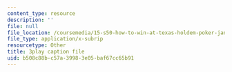 ```yaml
---
content_type: resource
description: ''
file: null
file_location: /coursemedia/15-s50-how-to-win-at-texas-holdem-poker-january-iap-2016/b508c88bc57a39983e05baf67cc65b91_GgdGtQME1I.srt
file_type: application/x-subrip
resourcetype: Other
title: 3play caption file
uid: b508c88b-c57a-3998-3e05-baf67cc65b91
---
```

